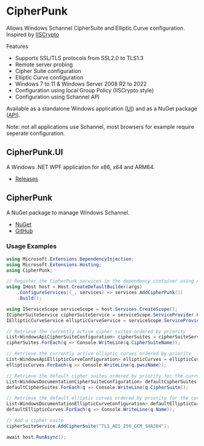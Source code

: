 # CipherPunk
Allows Windows Schannel CipherSuite and Elliptic Curve configuration.
Inspired by [IISCrypto](https://www.nartac.com/Products/IISCrypto/)

Features
* Supports SSL/TLS protocols from SSL2.0 to TLS1.3
* Remote server probing
* Cipher Suite configuration
* Elliptic Curve configuration
* Windows 7 to 11 & Windows Server 2008 R2 to 2022
* Configuration using local Group Policy (IISCrypto style)
* Configuration using Schannel API

Available as a standalone Windows application ([UI](#CipherPunk.UI)) and as a NuGet package ([API](#CipherPunk)).

Note: not all applications use Schannel, most browsers for example require seperate configuration.

## CipherPunk.UI
A Windows .NET WPF application for x86, x64 and ARM64.

* [Releases](https://github.com/Rans4ckeR/CipherPunk/releases)

## CipherPunk
A NuGet package to manage Windows Schannel.

* [NuGet](https://www.nuget.org/packages/CipherPunk)
* [GitHub](https://github.com/Rans4ckeR?tab=packages&repo_name=CipherPunk)

### Usage Examples

```C#
using Microsoft.Extensions.DependencyInjection;
using Microsoft.Extensions.Hosting;
using CipherPunk;

// Register the CipherPunk services in the dependency container using AddCipherPunk()
using IHost host = Host.CreateDefaultBuilder(args)
    .ConfigureServices((_, services) => services.AddCipherPunk())
    .Build();

using IServiceScope serviceScope = host.Services.CreateScope();
ICipherSuiteService cipherSuiteService = serviceScope.ServiceProvider.GetRequiredService<ICipherSuiteService>();
IEllipticCurveService ellipticCurveService = serviceScope.ServiceProvider.GetRequiredService<IEllipticCurveService>();

// Retrieve the currently active cipher suites ordered by priority
List<WindowsApiCipherSuiteConfiguration> cipherSuites = cipherSuiteService.GetOperatingSystemActiveCipherSuiteList();
cipherSuites.ForEach(q => Console.WriteLine(q.CipherSuiteName));

// Retrieve the currently active elliptic curves ordered by priority
List<WindowsApiEllipticCurveConfiguration> ellipticCurves = ellipticCurveService.GetOperatingSystemActiveEllipticCurveList();
ellipticCurves.ForEach(q => Console.WriteLine(q.pwszName));

// Retrieve the default cipher suites ordered by priority for the current OS
List<WindowsDocumentationCipherSuiteConfiguration> defaultCipherSuites = cipherSuiteService.GetOperatingSystemDocumentationDefaultCipherSuiteList();
defaultCipherSuites.ForEach(q => Console.WriteLine(q.CipherSuite));

// Retrieve the default elliptic curves ordered by priority for the current OS
List<WindowsDocumentationEllipticCurveConfiguration> defaultEllipticCurves = ellipticCurveService.GetOperatingSystemDefaultEllipticCurveList();
defaultEllipticCurves.ForEach(q => Console.WriteLine(q.Name));

// Add a cipher suite
cipherSuiteService.AddCipherSuite("TLS_AES_256_GCM_SHA384");

await host.RunAsync();
```